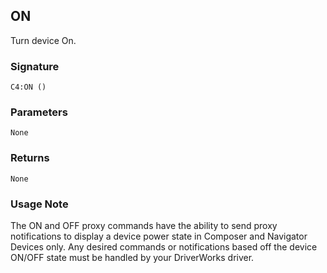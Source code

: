 ## ON

Turn device On.


### Signature

`C4:ON ()`


### Parameters

`None`


### Returns

`None`


### Usage Note

The ON and OFF proxy commands have the ability to send proxy notifications to display a device power state in Composer and Navigator Devices only. Any desired commands or notifications based off the device ON/OFF state must be handled by your DriverWorks driver.